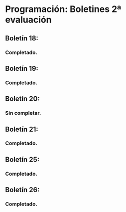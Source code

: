 # Programación: Boletines 2ª evaluación

## Boletín 18:
### Completado.

## Boletín 19:
### Completado.

## Boletín 20:
### Sin completar.

## Boletín 21:
### Completado.

## Boletín 25:
### Completado.

## Boletín 26:
### Completado.
